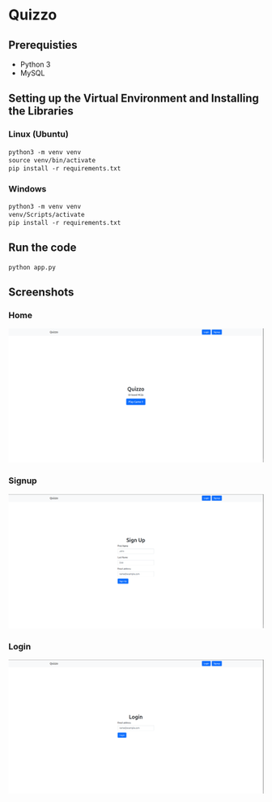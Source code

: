 # Quizzo

## Prerequisties

* Python 3
* MySQL

## Setting up the Virtual Environment and Installing the Libraries

### Linux (Ubuntu)
```
python3 -m venv venv
source venv/bin/activate
pip install -r requirements.txt
```

### Windows
```
python3 -m venv venv
venv/Scripts/activate
pip install -r requirements.txt
```

## Run the code

```
python app.py
```


## Screenshots

### Home

![](/screenshots/home.png)

### Signup

![](/screenshots/signup.png)

### Login

![](/screenshots/login.png)

